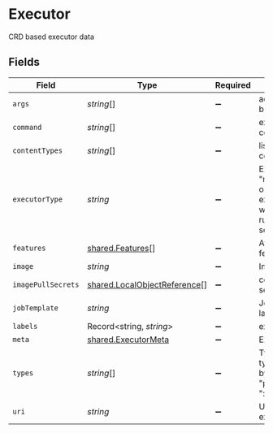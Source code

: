 # Executor

CRD based executor data


## Fields

| Field                                                                                                                | Type                                                                                                                 | Required                                                                                                             | Description                                                                                                          | Example                                                                                                              |
| -------------------------------------------------------------------------------------------------------------------- | -------------------------------------------------------------------------------------------------------------------- | -------------------------------------------------------------------------------------------------------------------- | -------------------------------------------------------------------------------------------------------------------- | -------------------------------------------------------------------------------------------------------------------- |
| `args`                                                                                                               | *string*[]                                                                                                           | :heavy_minus_sign:                                                                                                   | additional executor binary argument                                                                                  | ["--repeats","5","--insecure"]                                                                                       |
| `command`                                                                                                            | *string*[]                                                                                                           | :heavy_minus_sign:                                                                                                   | executor image command                                                                                               | ["curl"]                                                                                                             |
| `contentTypes`                                                                                                       | *string*[]                                                                                                           | :heavy_minus_sign:                                                                                                   | list of handled content types                                                                                        |                                                                                                                      |
| `executorType`                                                                                                       | *string*                                                                                                             | :heavy_minus_sign:                                                                                                   | ExecutorType one of "rest" for rest openapi based executors or "job" which will be default runners for testkube soon |                                                                                                                      |
| `features`                                                                                                           | [shared.Features](../../../sdk/models/shared/features.md)[]                                                          | :heavy_minus_sign:                                                                                                   | Available executor features                                                                                          |                                                                                                                      |
| `image`                                                                                                              | *string*                                                                                                             | :heavy_minus_sign:                                                                                                   | Image for kube-job                                                                                                   |                                                                                                                      |
| `imagePullSecrets`                                                                                                   | [shared.LocalObjectReference](../../../sdk/models/shared/localobjectreference.md)[]                                  | :heavy_minus_sign:                                                                                                   | container image pull secrets                                                                                         |                                                                                                                      |
| `jobTemplate`                                                                                                        | *string*                                                                                                             | :heavy_minus_sign:                                                                                                   | Job template to launch executor                                                                                      |                                                                                                                      |
| `labels`                                                                                                             | Record<string, *string*>                                                                                             | :heavy_minus_sign:                                                                                                   | executor labels                                                                                                      | {"env":"prod","app":"backend"}                                                                                       |
| `meta`                                                                                                               | [shared.ExecutorMeta](../../../sdk/models/shared/executormeta.md)                                                    | :heavy_minus_sign:                                                                                                   | Executor meta data                                                                                                   |                                                                                                                      |
| `types`                                                                                                              | *string*[]                                                                                                           | :heavy_minus_sign:                                                                                                   | Types defines what types can be handled by executor e.g. "postman/collection", ":curl/command" etc                   |                                                                                                                      |
| `uri`                                                                                                                | *string*                                                                                                             | :heavy_minus_sign:                                                                                                   | URI for rest based executors                                                                                         |                                                                                                                      |